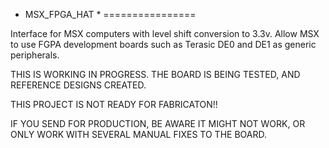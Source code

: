 * MSX_FPGA_HAT *
================

Interface for MSX computers with level shift conversion to 3.3v.
Allow MSX to use FGPA development boards such as Terasic DE0 and DE1 as generic peripherals.


THIS IS WORKING IN PROGRESS.
THE BOARD IS BEING TESTED, AND REFERENCE DESIGNS CREATED.

THIS PROJECT IS NOT READY FOR FABRICATON!!

IF YOU SEND FOR PRODUCTION, BE AWARE IT MIGHT NOT WORK, OR ONLY WORK WITH SEVERAL MANUAL FIXES TO THE BOARD.




